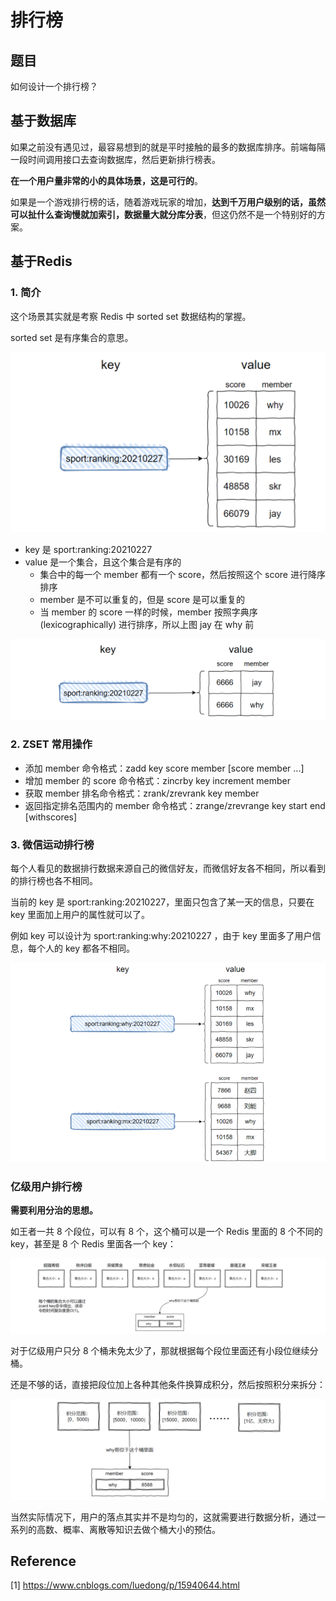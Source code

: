 # 排行榜

## 题目

如何设计一个排行榜？

## 基于数据库

如果之前没有遇见过，最容易想到的就是平时接触的最多的数据库排序。前端每隔一段时间调用接口去查询数据库，然后更新排行榜表。

**在一个用户量非常的小的具体场景，这是可行的**。

如果是一个游戏排行榜的话，随着游戏玩家的增加，**达到千万用户级别的话，虽然可以扯什么查询慢就加索引，数据量大就分库分表**，但这仍然不是一个特别好的方案。

## 基于Redis

### 1. 简介

这个场景其实就是考察 Redis 中 sorted set 数据结构的掌握。

sorted set 是有序集合的意思。

![img](image/2319606-20220226215138048-1935328822.png)

- key 是 sport:ranking:20210227
- value 是一个集合，且这个集合是有序的
  - 集合中的每一个 member 都有一个 score，然后按照这个 score 进行降序排序
  - member 是不可以重复的，但是 score 是可以重复的
  - 当 member 的 score 一样的时候，member 按照字典序(lexicographically) 进行排序，所以上图 jay 在 why 前

![img](image/2319606-20220226215508666-1280228088.png)

### 2. ZSET 常用操作

- 添加 member 命令格式：zadd key score member [score member ...]
- 增加 member 的 score 命令格式：zincrby key increment member
- 获取 member 排名命令格式：zrank/zrevrank key member
- 返回指定排名范围内的 member 命令格式：zrange/zrevrange key start end [withscores]

### 3. 微信运动排行榜

每个人看见的数据排行数据来源自己的微信好友，而微信好友各不相同，所以看到的排行榜也各不相同。

当前的 key 是 sport:ranking:20210227，里面只包含了某一天的信息，只要在 key 里面加上用户的属性就可以了。

例如 key 可以设计为 sport:ranking:why:20210227 ，由于 key 里面多了用户信息，每个人的 key 都各不相同。

![img](image/2319606-20220226222852076-386441103.png)

### 亿级用户排行榜

**需要利用分治的思想。**

如王者一共 8 个段位，可以有 8 个，这个桶可以是一个 Redis 里面的 8 个不同的 key，甚至是 8 个 Redis 里面各一个 key：

![img](image/2319606-20220226223429386-2034861425.png)

对于亿级用户只分 8 个桶未免太少了，那就根据每个段位里面还有小段位继续分桶。

还是不够的话，直接把段位加上各种其他条件换算成积分，然后按照积分来拆分：

![img](image/2319606-20220226223728280-1718395918.png)

当然实际情况下，用户的落点其实并不是均匀的，这就需要进行数据分析，通过一系列的高数、概率、离散等知识去做个桶大小的预估。

## Reference

[1] <https://www.cnblogs.com/luedong/p/15940644.html>
